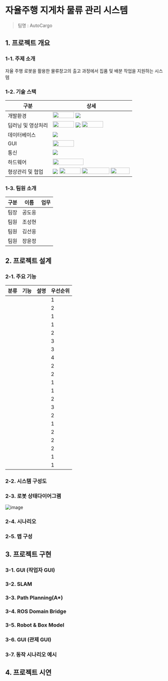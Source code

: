 # 자율주행 지게차 물류 관리 시스템 ### 
 
> 팀명 : AutoCargo
## 1. 프로젝트 개요
### 1-1. 주제 소개
자율 주행 로봇을 활용한 물류창고의 출고 과정에서 집품 및 배분 작업을 지원하는 시스템
### 1-2. 기술 스택
|구분|상세|
|------|----------------------|
|개발환경|<img src="https://img.shields.io/badge/Ubuntu-E95420?style=flat-square&logo=Ubuntu&logoColor=white" style="width: 67px; height: 20px;"> <img src="https://img.shields.io/badge/Python-3776AB?style=flat-square&logo=Python&logoColor=white">|
|딥러닝 및 영상처리| <img src="https://github.com/user-attachments/assets/5f8d52f1-1b12-4075-a59d-a641c01ad558" style="width: 67px; height: 20px;"> <img src="https://img.shields.io/badge/OpenCV-5C3EE8?style=flat&logo=OpenCV&logoColor=white" /> <img src="https://img.shields.io/badge/PyTorch-EE4C2C?style=flat-square&logo=PyTorch&logoColor=white" style="width: 67px; height: 20px;">
|데이터베이스|<img src="https://img.shields.io/badge/MySQL-4479A1?style=flat&logo=MySQL&logoColor=white">|
|GUI| <img src="https://img.shields.io/badge/PyQt5-41CD52?style=for-the-badge&logo=Qt&logoColor=white" style="width: 67px; height: 20px;">
|통신|<img src="https://img.shields.io/badge/SocKet-C93CD7?style=flat&logo=SocKet&logoColor=white" />|
|하드웨어|<img src="https://img.shields.io/badge/Raspberry Pi-A22846?style=for-the-badge&logo=Raspberry Pi&logoColor=white" style="width: 97px; height: 20px;">
|형상관리 및 협업|<img src="https://img.shields.io/badge/GitHub-181717?style=flat-square&logo=GitHub&logoColor=white"/> <img src="https://img.shields.io/badge/Slack-4A154B?style=for-the-badge&logo=Slack&logoColor=white" style="width: 67px; height: 20px;"/> <img src="https://img.shields.io/badge/Confluence-172B4D?style=flat&logo=Confluence&logoColor=white" style="width: 87px; height: 20px;"> <img src="https://img.shields.io/badge/Jira-0052CC?style=for-the-badge&logo=Jira&logoColor=white" style="width: 60px; height: 20px;">|
### 1-3. 팀원 소개
|구분|이름|업무|
|---|---|---|
|팀장|공도웅||
|팀원|조성현||
|팀원|김선웅||
|팀원|장윤정||

## 2. 프로젝트 설계
### 2-1. 주요 기능
|분류|기능|설명|우선순위|
|---|---|---|---|
||||1|
||||2|
||||1|
||||1|
||||2|
||||3|
||||3|
||||4|
||||2|
||||2|
||||1|
||||1|
||||2|
||||3|
||||2|
||||1|
||||2|
||||2|
||||2|
||||1|
||||1|
### 2-2. 시스템 구성도
### 2-3. 로봇 상태다이어그램
![image](https://github.com/user-attachments/assets/e8d916ec-58f4-4117-b565-94bf31fa2f20)

### 2-4. 시나리오
### 2-5. 맵 구성
## 3. 프로젝트 구현
### 3-1. GUI (작업자 GUI)
### 3-2. SLAM
### 3-3. Path Planning(A*)
### 3-4. ROS Domain Bridge
### 3-5. Robot & Box Model
### 3-6. GUI (관제 GUI)
### 3-7. 동작 시나리오 예시
## 4. 프로젝트 시연
